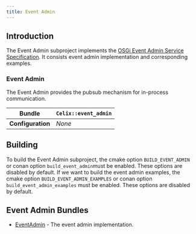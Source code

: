 ```yaml
---
title: Event Admin
---
```


<!--
Licensed to the Apache Software Foundation (ASF) under one or more
contributor license agreements.  See the NOTICE file distributed with
this work for additional information regarding copyright ownership.
The ASF licenses this file to You under the Apache License, Version 2.0
(the "License"); you may not use this file except in compliance with
the License.  You may obtain a copy of the License at
   
    http://www.apache.org/licenses/LICENSE-2.0

Unless required by applicable law or agreed to in writing, software
distributed under the License is distributed on an "AS IS" BASIS,
WITHOUT WARRANTIES OR CONDITIONS OF ANY KIND, either express or implied.
See the License for the specific language governing permissions and
limitations under the License.
-->

## Introduction

The Event Admin subproject implements the [OSGi Event Admin Service Specification](https://docs.osgi.org/specification/osgi.cmpn/7.0.0/service.event.html). It consists event admin implementation and corresponding examples.

### Event Admin

The Event Admin provides the pubsub mechanism for in-process communication.

| **Bundle**           | `Celix::event_admin` |
|----------------------|----------------------|
| **Configuration**    | *None*               |


## Building

To build the Event Admin subproject, the cmake option `BUILD_EVENT_ADMIN` or conan option `build_event_admin`must be enabled. These options are disabled by default.
If we want to build the event admin examples, the cmake option `BUILD_EVENT_ADMIN_EXAMPLES` or conan option `build_event_admin_examples` must be enabled. These options are disabled by default.

## Event Admin Bundles

* [EventAdmin](event_admin/README.md) - The event admin implementation.
